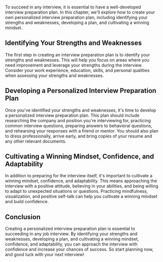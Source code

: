 
To succeed in any interview, it is essential to have a well-developed interview preparation plan. In this chapter, we'll explore how to create your own personalized interview preparation plan, including identifying your strengths and weaknesses, developing a plan, and cultivating a winning mindset.

Identifying Your Strengths and Weaknesses
-----------------------------------------

The first step in creating an interview preparation plan is to identify your strengths and weaknesses. This will help you focus on areas where you need improvement and leverage your strengths during the interview. Consider your work experience, education, skills, and personal qualities when assessing your strengths and weaknesses.

Developing a Personalized Interview Preparation Plan
----------------------------------------------------

Once you've identified your strengths and weaknesses, it's time to develop a personalized interview preparation plan. This plan should include researching the company and position you're interviewing for, practicing common interview questions, preparing answers to behavioral questions, and rehearsing your responses with a friend or mentor. You should also plan to dress professionally, arrive early, and bring copies of your resume and any other relevant documents.

Cultivating a Winning Mindset, Confidence, and Adaptability
-----------------------------------------------------------

In addition to preparing for the interview itself, it's important to cultivate a winning mindset, confidence, and adaptability. This means approaching the interview with a positive attitude, believing in your abilities, and being willing to adapt to unexpected situations or questions. Practicing mindfulness, visualization, and positive self-talk can help you cultivate a winning mindset and build confidence.

Conclusion
----------

Creating a personalized interview preparation plan is essential to succeeding in any job interview. By identifying your strengths and weaknesses, developing a plan, and cultivating a winning mindset, confidence, and adaptability, you can approach the interview with confidence and increase your chances of success. So start planning now, and good luck with your next interview!
